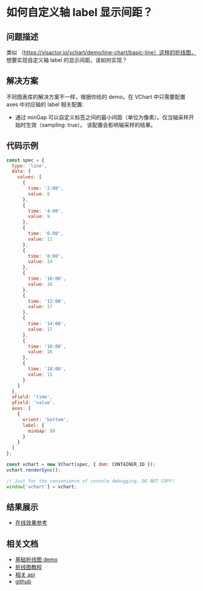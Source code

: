 # 如何自定义轴 label 显示间距？

## 问题描述

类似 （https://visactor.io/vchart/demo/line-chart/basic-line）这样的折线图，
想要实现自定义轴 label 的显示间距，该如何实现？

## 解决方案

不同图表库的解决方案不一样，根据你给的 demo，在 VChart 中只需要配置 axes 中对应轴的 label 相关配置:

- 通过 minGap 可以自定义标签之间的最小间距（单位为像素）。仅当轴采样开始时生效（sampling: true）。 该配置会影响轴采样的结果。

## 代码示例

```javascript livedemo
const spec = {
  type: 'line',
  data: {
    values: [
      {
        time: '2:00',
        value: 8
      },
      {
        time: '4:00',
        value: 9
      },
      {
        time: '6:00',
        value: 11
      },
      {
        time: '8:00',
        value: 14
      },
      {
        time: '10:00',
        value: 16
      },
      {
        time: '12:00',
        value: 17
      },
      {
        time: '14:00',
        value: 17
      },
      {
        time: '16:00',
        value: 16
      },
      {
        time: '18:00',
        value: 15
      }
    ]
  },
  xField: 'time',
  yField: 'value',
  axes: [
    {
      orient: 'bottom',
      label: {
        minGap: 80
      }
    }
  ]
};

const vchart = new VChart(spec, { dom: CONTAINER_ID });
vchart.renderSync();

// Just for the convenience of console debugging, DO NOT COPY!
window['vchart'] = vchart;
```

## 结果展示

- [在线效果参考](https://codesandbox.io/s/customize-axis-label-spacing-9ml6nv)

## 相关文档

- [基础折线图 demo](https://www.visactor.io/vchart/demo/line-chart/basic-line)
- [折线图教程](https://www.visactor.io/vchart/guide/tutorial_docs/Chart_Types/Line)
- [相关 api](https://www.visactor.io/vchart/option/lineChart#axes-band.label.minGap)
- [github](https://github.com/VisActor/VChart)
